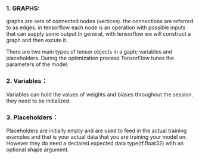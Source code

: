 ### 1. GRAPHS:
graphs are sets of connected nodes (vertices). the connections are referred to as edges. in tensorflow each node is an operation with possible inputs that can supply some output.In general, with tensorflow we will construct a graph and then excute it.

There are two main types of tensor objects in a gaph; variables and placeholders.
During the optimization process TensorFlow tunes the parameters of the model.

### 2. Variables：
Variables can hold the values of weights and biases throughout the session. they need to be initialized.
### 3. Placeholders：
Placeholders are initially empty and are used to feed in the actual training examples and that is your actual data that you are training your model on. However they do need a declared expected data type(tf.float32) with an optional shape argument.
